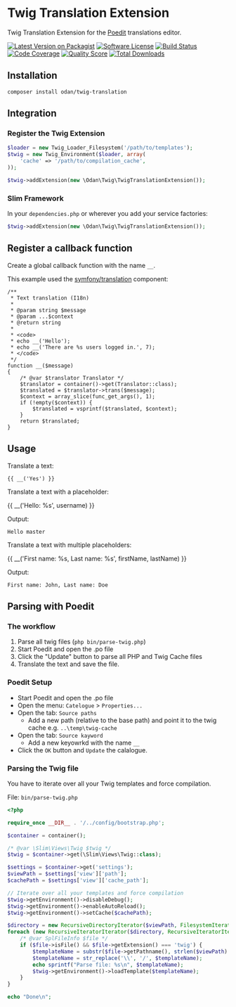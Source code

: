 # Twig Translation Extension

Twig Translation Extension for the [Poedit](https://poedit.net/) translations editor.

[![Latest Version on Packagist](https://img.shields.io/github/release/odan/twig-translation.svg)](https://github.com/odan/twig-translation/releases)
[![Software License](https://img.shields.io/badge/license-MIT-brightgreen.svg)](LICENSE.md)
[![Build Status](https://travis-ci.org/odan/twig-translation.svg?branch=master)](https://travis-ci.org/odan/twig-translation)
[![Code Coverage](https://scrutinizer-ci.com/g/odan/twig-translation/badges/coverage.png?b=master)](https://scrutinizer-ci.com/g/odan/twig-translation/code-structure)
[![Quality Score](https://scrutinizer-ci.com/g/odan/twig-translation/badges/quality-score.png?b=master)](https://scrutinizer-ci.com/g/odan/twig-translation/?branch=master)
[![Total Downloads](https://img.shields.io/packagist/dt/odan/twig-translation.svg)](https://packagist.org/packages/odan/twig-translation)


## Installation

```
composer install odan/twig-translation
```

## Integration

### Register the Twig Extension

```php
$loader = new Twig_Loader_Filesystem('/path/to/templates');
$twig = new Twig_Environment($loader, array(
    'cache' => '/path/to/compilation_cache',
));

$twig->addExtension(new \Odan\Twig\TwigTranslationExtension());
```

### Slim Framework

In your `dependencies.php` or wherever you add your service factories:

```php
$twig->addExtension(new \Odan\Twig\TwigTranslationExtension());
```

## Register a callback function

Create a global callback function with the name `__`.

This example used the [symfony/translation](https://github.com/symfony/translation) component:

```
/**
 * Text translation (I18n)
 *
 * @param string $message
 * @param ...$context
 * @return string
 *
 * <code>
 * echo __('Hello');
 * echo __('There are %s users logged in.', 7);
 * </code>
 */
function __($message)
{
    /* @var $translator Translator */
    $translator = container()->get(Translator::class);
    $translated = $translator->trans($message);
    $context = array_slice(func_get_args(), 1);
    if (!empty($context)) {
        $translated = vsprintf($translated, $context);
    }
    return $translated;
}
```

## Usage

Translate a text:

```twig
{{ __('Yes') }}
```

Translate a text with a placeholder:

{{ __('Hello: %s', username) }}

Output:

```
Hello master
```

Translate a text with multiple placeholders:

{{ __('First name: %s, Last name: %s', firstName, lastName) }}

Output: 

```
First name: John, Last name: Doe
```

## Parsing with Poedit

### The workflow

1. Parse all twig files (`php bin/parse-twig.php`)
2. Start Poedit and open the .po file
3. Click the "Update" button to parse all PHP and Twig Cache files
4. Translate the text and save the file.

### Poedit Setup

* Start Poedit and open the .po file
* Open the menu: `Catelogue` > `Properties...`
* Open the tab: `Source paths` 
  * Add a new path (relative to the base path) and point it to the twig cache e.g. `..\temp\twig-cache`
* Open the tab: `Source kayword` 
  * Add a new keyowrkd with the name `__`
* Click the `OK` button and `Update` the calalogue.

### Parsing the Twig file

You have to iterate over all your Twig templates and force compilation. 

File: `bin/parse-twig.php`

```php
<?php

require_once __DIR__ . '/../config/bootstrap.php';

$container = container();

/* @var \Slim\Views\Twig $twig */
$twig = $container->get(\Slim\Views\Twig::class);

$settings = $container->get('settings');
$viewPath = $settings['view']['path'];
$cachePath = $settings['view']['cache_path'];

// Iterate over all your templates and force compilation
$twig->getEnvironment()->disableDebug();
$twig->getEnvironment()->enableAutoReload();
$twig->getEnvironment()->setCache($cachePath);

$directory = new RecursiveDirectoryIterator($viewPath, FilesystemIterator::SKIP_DOTS);
foreach (new RecursiveIteratorIterator($directory, RecursiveIteratorIterator::SELF_FIRST) as $file) {
    /* @var SplFileInfo $file */
    if ($file->isFile() && $file->getExtension() === 'twig') {
        $templateName = substr($file->getPathname(), strlen($viewPath) + 1);
        $templateName = str_replace('\\', '/', $templateName);
        echo sprintf("Parse file: %s\n", $templateName);
        $twig->getEnvironment()->loadTemplate($templateName);
    }
}

echo "Done\n";
```
